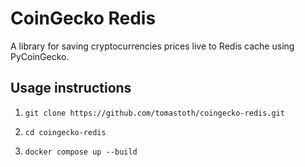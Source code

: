 # CoinGecko Redis

A library for saving cryptocurrencies prices live to Redis cache using PyCoinGecko.

## Usage instructions

1. ```git clone https://github.com/tomastoth/coingecko-redis.git```

2. ```cd coingecko-redis``` 

3. ```docker compose up --build```




